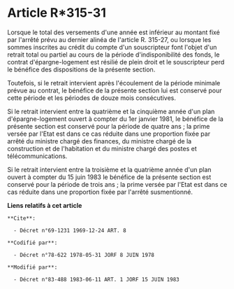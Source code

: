 # Article R*315-31

Lorsque le total des versements d'une année est inférieur au montant fixé par l'arrêté prévu au dernier alinéa de l'article
R. 315-27, ou lorsque les sommes inscrites au crédit du compte d'un souscripteur font l'objet d'un retrait total ou partiel
au cours de la période d'indisponibilité des fonds, le contrat d'épargne-logement est résilié de plein droit et le
souscripteur perd le bénéfice des dispositions de la présente section.

Toutefois, si le retrait intervient après l'écoulement de la période minimale prévue au contrat, le bénéfice de la présente
section lui est conservé pour cette période et les périodes de douze mois consécutives.

Si le retrait intervient entre la quatrième et la cinquième année d'un plan d'épargne-logement ouvert à compter du 1er
janvier 1981, le bénéfice de la présente section est conservé pour la période de quatre ans ; la prime versée par l'Etat est
dans ce cas réduite dans une proportion fixée par arrêté du ministre chargé des finances, du ministre chargé de la
construction et de l'habitation et du ministre chargé des postes et télécommunications.

Si le retrait intervient entre la troisième et la quatrième année d'un plan ouvert à compter du 15 juin 1983 le bénéfice de
la présente section est conservé pour la période de trois ans ; la prime versée par l'Etat est dans ce cas réduite dans une
proportion fixée par l'arrêté susmentionné.

**Liens relatifs à cet article**

	**Cite**:

	  - Décret n°69-1231 1969-12-24 ART. 8

	**Codifié par**:

	  - Décret n°78-622 1978-05-31 JORF 8 JUIN 1978

	**Modifié par**:

	  - Décret n°83-488 1983-06-11 ART. 1 JORF 15 JUIN 1983
